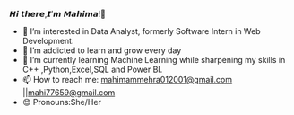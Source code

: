 𝙃𝙞 𝙩𝙝𝙚𝙧𝙚,𝙄’𝙢 𝙈𝙖𝙝𝙞𝙢𝙖!👋
- 👀 I’m interested in Data Analyst, formerly Software Intern in Web Development.
- 🌱 I’m addicted to learn and grow every day
- 🌱 I’m currently learning Machine Learning while sharpening my skills in C++ ,Python,Excel,SQL and Power BI.
- 📫 How to reach me: mahimammehra012001@gmail.com ||mahi77659@gmail.com
- 😊 Pronouns:She/Her
